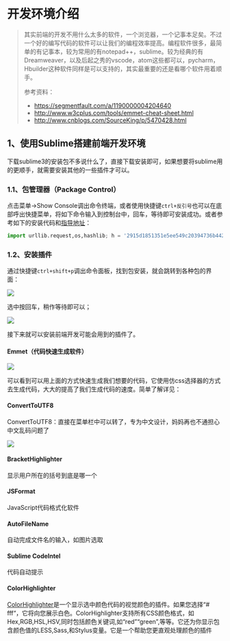 # 开发环境介绍

> 其实前端的开发不用什么太多的软件，一个浏览器，一个记事本足矣。不过一个好的编写代码的软件可以让我们的编程效率提高。编程软件很多，最简单的有记事本，较为常用的有notepad++，sublime。较为经典的有Dreamweaver，以及后起之秀的vscode，atom这些都可以，pycharm，Hbuilder这种软件同样是可以支持的，其实最重要的还是看哪个软件用着顺手。
>
> 参考资料：
>
> - https://segmentfault.com/a/1190000004204640
> - http://www.w3cplus.com/tools/emmet-cheat-sheet.html
> - http://www.cnblogs.com/SourceKing/p/5470428.html



## 1、使用Sublime搭建前端开发环境

下载sublime3的安装包不多说什么了，直接下载安装即可，如果想要将sublime用的更顺手，就需要安装其他的一些插件才可以。

### 1.1、包管理器（Package Control）

点击菜单→Show Console调出命令终端，或者使用快捷键`ctrl+反引号`也可以在底部呼出快捷菜单，将如下命令输入到控制台中，回车，等待即可安装成功。或者参考如下的安装代码和[指导地址](https://packagecontrol.io/installation)：

```python
import urllib.request,os,hashlib; h = '2915d1851351e5ee549c20394736b442' + '8bc59f460fa1548d1514676163dafc88'; pf = 'Package Control.sublime-package'; ipp = sublime.installed_packages_path(); urllib.request.install_opener( urllib.request.build_opener( urllib.request.ProxyHandler()) ); by = urllib.request.urlopen( 'http://packagecontrol.io/' + pf.replace(' ', '%20')).read(); dh = hashlib.sha256(by).hexdigest(); print('Error validating download (got %s instead of %s), please try manual install' % (dh, h)) if dh != h else open(os.path.join( ipp, pf), 'wb' ).write(by)
```

### 1.2、安装插件

通过快捷键`ctrl+shift+p`调出命令面板，找到包安装，就会跳转到各种包的界面：

![](http://omk1n04i8.bkt.clouddn.com/17-10-29/49383936.jpg)

选中按回车，稍作等待即可以；

![](http://omk1n04i8.bkt.clouddn.com/17-10-29/94138252.jpg)

接下来就可以安装前端开发可能会用到的插件了。

#### Emmet（代码快速生成软件）

![](http://omk1n04i8.bkt.clouddn.com/17-10-29/21969652.jpg)

可以看到可以用上面的方式快速生成我们想要的代码，它使用仿css选择器的方式去生成代码，大大的提高了我们生成代码的速度。简单了解详见：

#### ConvertToUTF8

ConvertToUTF8：直接在菜单栏中可以转了，专为中文设计，妈妈再也不通担心中文乱码问题了

![](http://omk1n04i8.bkt.clouddn.com/17-10-29/95674636.jpg)

#### BracketHighlighter

显示用户所在的括号到底是哪一个

#### JSFormat

JavaScript代码格式化软件

#### AutoFileName

自动完成文件名的输入，如图片选取

#### Sublime CodeIntel

代码自动提示

#### ColorHighlighter

[ColorHighlighter](https://github.com/Monnoroch/ColorHighlighter/)是一个显示选中颜色代码的视觉颜色的插件。如果您选择“# fff“，它将向您展示白色。ColorHighlighter支持所有CSS颜色格式，如Hex,RGB,HSL,HSV,同时包括颜色关键词,如“red”“green”,等等。它还为你显示包含颜色值的LESS,Sass,和Stylus变量。它是一个帮助您更直观处理颜色的插件